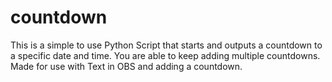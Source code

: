 # countdown

This is a simple to use Python Script that starts and outputs a countdown to a specific date and time. You are able to keep adding multiple countdowns.  Made for use with Text in OBS and adding a countdown. 
